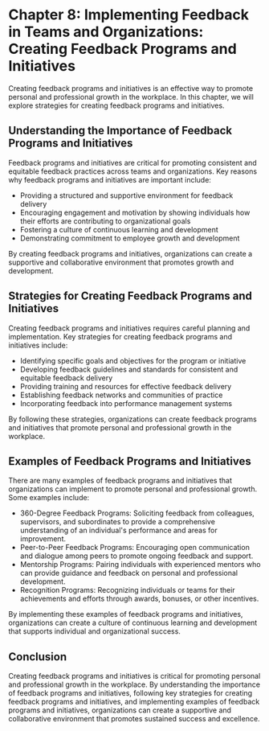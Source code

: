 Chapter 8: Implementing Feedback in Teams and Organizations: Creating Feedback Programs and Initiatives
=======================================================================================================

Creating feedback programs and initiatives is an effective way to promote personal and professional growth in the workplace. In this chapter, we will explore strategies for creating feedback programs and initiatives.

Understanding the Importance of Feedback Programs and Initiatives
-----------------------------------------------------------------

Feedback programs and initiatives are critical for promoting consistent and equitable feedback practices across teams and organizations. Key reasons why feedback programs and initiatives are important include:

* Providing a structured and supportive environment for feedback delivery
* Encouraging engagement and motivation by showing individuals how their efforts are contributing to organizational goals
* Fostering a culture of continuous learning and development
* Demonstrating commitment to employee growth and development

By creating feedback programs and initiatives, organizations can create a supportive and collaborative environment that promotes growth and development.

Strategies for Creating Feedback Programs and Initiatives
---------------------------------------------------------

Creating feedback programs and initiatives requires careful planning and implementation. Key strategies for creating feedback programs and initiatives include:

* Identifying specific goals and objectives for the program or initiative
* Developing feedback guidelines and standards for consistent and equitable feedback delivery
* Providing training and resources for effective feedback delivery
* Establishing feedback networks and communities of practice
* Incorporating feedback into performance management systems

By following these strategies, organizations can create feedback programs and initiatives that promote personal and professional growth in the workplace.

Examples of Feedback Programs and Initiatives
---------------------------------------------

There are many examples of feedback programs and initiatives that organizations can implement to promote personal and professional growth. Some examples include:

* 360-Degree Feedback Programs: Soliciting feedback from colleagues, supervisors, and subordinates to provide a comprehensive understanding of an individual's performance and areas for improvement.
* Peer-to-Peer Feedback Programs: Encouraging open communication and dialogue among peers to promote ongoing feedback and support.
* Mentorship Programs: Pairing individuals with experienced mentors who can provide guidance and feedback on personal and professional development.
* Recognition Programs: Recognizing individuals or teams for their achievements and efforts through awards, bonuses, or other incentives.

By implementing these examples of feedback programs and initiatives, organizations can create a culture of continuous learning and development that supports individual and organizational success.

Conclusion
----------

Creating feedback programs and initiatives is critical for promoting personal and professional growth in the workplace. By understanding the importance of feedback programs and initiatives, following key strategies for creating feedback programs and initiatives, and implementing examples of feedback programs and initiatives, organizations can create a supportive and collaborative environment that promotes sustained success and excellence.
